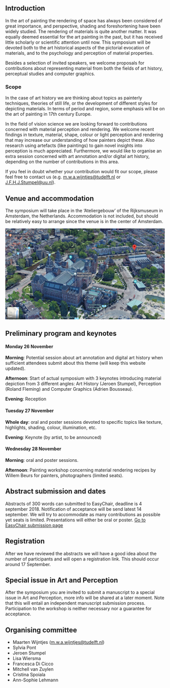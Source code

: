 

## Introduction
In the art of painting the rendering of space has always been considered of great importance, and perspective, shading and foreshortening have been widely studied. The rendering of materials is quite another matter. It was equally deemed essential for the art painting in the past, but it has received little scholarly or scientific attention until now. This symposium will be devoted both to the art historical aspects of the pictorial evocation of materials, and to the psychology and perception of material properties.

Besides a selection of invited speakers, we welcome proposals for contributions about representing material from both the fields of art history, perceptual studies and computer graphics.



### Scope

In the case of art history we are thinking about topics as painterly techniques, theories of still life, or the development of different styles for depicting materials. In terms of period and region, some emphasis will be on the art of painting in 17th century Europe.

In the field of vision science we are looking forward to contributions concerned with material perception and rendering. We welcome recent findings in texture, material, shape, colour or light perception and rendering that may increase our understanding of how painters depict these. Also research using artefacts (like paintings) to gain novel insights into perception is much appreciated. Furthermore, we would like to organise an extra session concerned with art annotation and/or digital art history, depending on the number of contributions in this area.

If you feel in doubt whether your contribution would fit our scope, please feel free to contact us (e.g. m.w.a.wijntjes@tudelft.nl or J.F.H.J.Stumpel@uu.nl).

## Venue and accommodation
The symposium will take place in the ‘Ateliergebouw’ of the Rijksmuseum in Amsterdam, the Netherlands. Accommodation is not included, but should be relatively easy to arrange since the venue is in the center of Amsterdam.

![Atelier gebouw](/images/google3dSmall.png)

## Preliminary program and keynotes

#### Monday 26 November
**Morning**: Potential session about art annotation and digital art history when sufficient attendees submit about this theme (will keep this website updated).

**Afternoon**: Start of actual symposium with 3 keynotes introducing material depiction from 3 different angles: Art History (Jeroen Stumpel), Perception (Roland Fleming) and Computer Graphics (Adrien Bousseau).

**Evening**: Reception

#### Tuesday 27 November
**Whole day**: oral and poster sessions devoted to specific topics like texture, highlights, shading, colour, illumination, etc.

**Evening**: Keynote (by artist, to be announced)

#### Wednesday 28 November
**Morning**: oral and poster sessions.

**Afternoon**: Painting workshop concerning material rendering recipes by Willem Beurs for painters, photographers (limited seats).

## Abstract submission and dates
Abstracts of 300 words can submitted to EasyChair, deadline is 4 september 2018. Notification of acceptance will be send latest 14 september.  We will try to accommodate as many contributions as possible yet seats is limited. Presentations will either be oral or poster.
[Go to EasyChair submission page](https://easychair.org/conferences/?conf=tsot2018)

## Registration
After we have reviewed the abstracts we will have a good idea about the number of participants and will open a registration link. This should occur around 17 September. 

## Special issue in Art and Perception
After the symposium you are invited to submit a manuscript to a special issue in Art and Perception, more info will be shared at a later moment. Note that this will entail an independent manuscript submission process. Participation to the workshop is neither necessary nor a guarantee for acceptance.   

## Organising committee
- Maarten Wijntjes (m.w.a.wijntjes@tudelft.nl)
- Sylvia Pont
- Jeroen Stumpel
- Lisa Wiersma
- Francesca Di Cicco
- Mitchell van Zuylen
- Cristina Spoiala
- Ann-Sophie Lehmann
